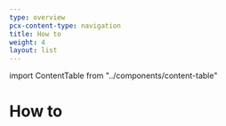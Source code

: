 ```yaml
---
type: overview
pcx-content-type: navigation
title: How to
weight: 4
layout: list
---
```


import ContentTable from "../components/content-table"

# How to

<ContentTable path="how-to" />

